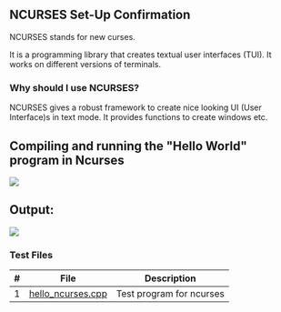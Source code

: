 ## NCURSES Set-Up Confirmation

NCURSES stands for new curses.

It is a programming library that creates textual user interfaces (TUI). It works on different versions of terminals.

### Why should I use NCURSES?
NCURSES gives a robust framework to create nice looking UI (User Interface)s in text mode. It provides functions to create windows etc.

## Compiling and running the "Hello World" program in Ncurses

<img src="https://thumbs2.imgbox.com/93/a7/6iRKNFWn_t.png">

## Output:

<img src="https://thumbs2.imgbox.com/ff/0d/9qzGgFoH_t.png">

### Test Files

|   #   | File            | Description                                        |
| :---: | --------------- | -------------------------------------------------- |
|   1   | [hello_ncurses.cpp](hello_ncurses.cpp/) | Test program for ncurses   |
